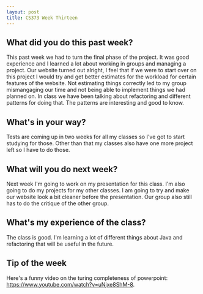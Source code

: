 ```yaml
---
layout: post
title: CS373 Week Thirteen
---
```


## What did you do this past week? ##
This past week we had to turn the final phase of the project. It was good experience and I learned a lot about working in groups and managing a project. Our website turned out alright, I feel that if we were to start over on this project I would try and get better estimates for the workload for certain features of the website. Not estimating things correctly led to my group mismangaging our time and not being able to implement things we had planned on. In class we have been talking about refactoring and different patterns for doing that. The patterns are interesting and good to know.

## What's in your way? ##
Tests are coming up in two weeks for all my classes so I've got to start studying for those. Other than that my classes also have one more project left so I have to do those. 

## What will you do next week? ##
Next week I'm going to work on my presentation for this class. I'm also going to do my projects for my other classes. I am going to try and make our website look a bit cleaner before the presentation. Our group also still has to do the critique of the other group.

## What's my experience of the class? ##
The class is good. I'm learning a lot of different things about Java and refactoring that will be useful in the future. 

## Tip of the week ##
Here's a funny video on the turing completeness of powerpoint: https://www.youtube.com/watch?v=uNjxe8ShM-8.
